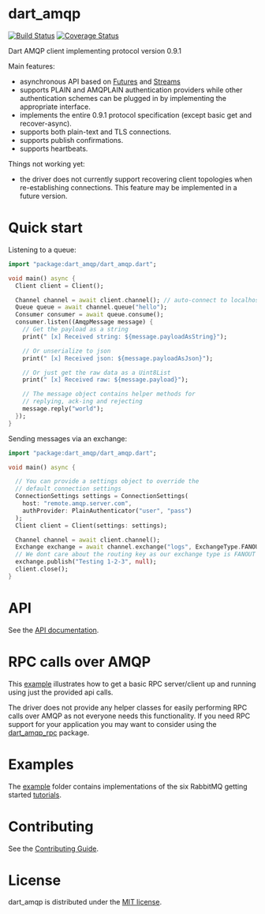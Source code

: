 # dart_amqp

[![Build Status](https://travis-ci.com/achilleasa/dart_amqp.svg?branch=master)](https://travis-ci.com/achilleasa/dart_amqp)
[![Coverage Status](https://coveralls.io/repos/github/achilleasa/dart_amqp/badge.svg?branch=master)](https://coveralls.io/github/achilleasa/dart_amqp?branch=master)

Dart AMQP client implementing protocol version 0.9.1

Main features:
 - asynchronous API based on [Futures](https://api.dartlang.org/apidocs/channels/stable/dartdoc-viewer/dart:async.Future) and [Streams](https://api.dartlang.org/apidocs/channels/stable/dartdoc-viewer/dart-async.Stream)
 - supports PLAIN and AMQPLAIN authentication providers while other authentication schemes can be plugged in by implementing the appropriate interface.
 - implements the entire 0.9.1 protocol specification (except basic get and recover-async).
 - supports both plain-text and TLS connections.
 - supports publish confirmations.
 - supports heartbeats.

Things not working yet:
- the driver does not currently support recovering client topologies when re-establishing connections. This feature may be implemented in a future version.

# Quick start

Listening to a queue:

```dart
import "package:dart_amqp/dart_amqp.dart";

void main() async {
  Client client = Client();

  Channel channel = await client.channel(); // auto-connect to localhost:5672 using guest credentials
  Queue queue = await channel.queue("hello");
  Consumer consumer = await queue.consume();
  consumer.listen((AmqpMessage message) {
    // Get the payload as a string
    print(" [x] Received string: ${message.payloadAsString}");

    // Or unserialize to json
    print(" [x] Received json: ${message.payloadAsJson}");

    // Or just get the raw data as a Uint8List
    print(" [x] Received raw: ${message.payload}");

    // The message object contains helper methods for
    // replying, ack-ing and rejecting
    message.reply("world");
  });
}
```

Sending messages via an exchange:
```dart
import "package:dart_amqp/dart_amqp.dart";

void main() async {

  // You can provide a settings object to override the
  // default connection settings
  ConnectionSettings settings = ConnectionSettings(
    host: "remote.amqp.server.com",
    authProvider: PlainAuthenticator("user", "pass")
  );
  Client client = Client(settings: settings);

  Channel channel = await client.channel();
  Exchange exchange = await channel.exchange("logs", ExchangeType.FANOUT);
  // We dont care about the routing key as our exchange type is FANOUT
  exchange.publish("Testing 1-2-3", null);
  client.close();
}
```

# API

See the [API documentation](https://github.com/achilleasa/dart_amqp/blob/master/API.md).

# RPC calls over AMQP

This [example](https://github.com/achilleasa/dart_amqp/tree/master/example/rpc) illustrates how to get a basic RPC server/client up and running using just the provided api calls.

The driver does not provide any helper classes for easily performing RPC calls over AMQP as not everyone needs this
functionality. If you need RPC support for your application you may want to consider using the [dart\_amqp\_rpc](https://pub.dartlang.org/packages/dart_amqp_rpc) package.

# Examples

The [example](https://github.com/achilleasa/dart_amqp/tree/master/example) folder contains implementations of the six RabbitMQ getting started [tutorials](https://www.rabbitmq.com/getstarted.html).

# Contributing

See the [Contributing Guide](https://github.com/achilleasa/dart_amqp/blob/master/CONTRIBUTING.md).


# License

dart\_amqp is distributed under the [MIT license](https://github.com/achilleasa/dart_amqp/blob/master/LICENSE).
